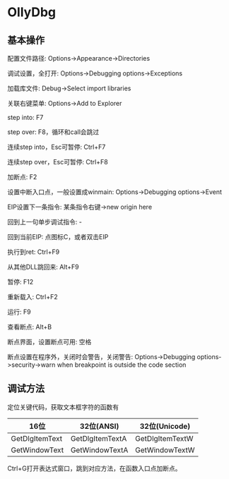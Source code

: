 # OllyDbg

## 基本操作

配置文件路径: Options->Appearance->Directories

调试设置，全打开: Options->Debugging options->Exceptions

加载库文件: Debug->Select import libraries

关联右键菜单: Options->Add to Explorer

step into: F7

step over: F8，循环和call会跳过

连续step into，Esc可暂停: Ctrl+F7

连续step over，Esc可暂停: Ctrl+F8

加断点: F2

设置中断入口点，一般设置成winmain: Options->Debugging options->Event

EIP设置下一条指令: 某条指令右键->new origin here

回到上一句单步调试指令: -

回到当前EIP: 点图标C，或者双击EIP

执行到ret: Ctrl+F9

从其他DLL跳回来: Alt+F9

暂停: F12

重新载入: Ctrl+F2

运行: F9

查看断点: Alt+B

断点界面，设置断点可用: 空格

断点设置在程序外，关闭时会警告，关闭警告: Options->Debugging options->security->warn when breakpoint is outside the code section

## 调试方法

定位关键代码，获取文本框字符的函数有

|16位|32位(ANSI)|32位(Unicode)|
|--|--|--|
|GetDlgItemText|GetDlgItemTextA|GetDlgItemTextW|
|GetWindowText|GetWindowTextA|GetWindowTextW|

Ctrl+G打开表达式窗口，跳到对应方法，在函数入口点加断点。